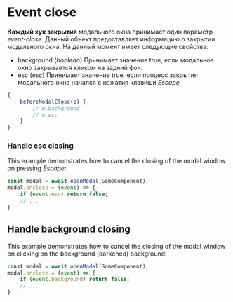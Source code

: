 # Event close
**Каждый хук закрытия** модального окна принимает один параметр *event-close*. Данный объект предоставляет информацию о
закрытии модального окна. На данный момент имеет следующие свойства:
- background (*boolean*) Принимает значение true, если модальное окно закрывается кликом на задний фон.
- esc (*esc*) Принимает значение true, если процесс закрытия модального окна начался с нажатия клавиши *Escape*

```ts
{
    beforeModalClose(e) {
        // e.background
        // e.esc
    }
}
```

### Handle esc closing
This example demonstrates how to cancel the closing of the modal window on pressing *Escape*:
```ts
const modal = await openModal(SomeComponent);
modal.onclose = (event) => {
    if (event.esc) return false;
    // ...
}
```

## Handle background closing
This example demonstrates how to cancel the closing of the modal window on clicking on the background (darkened) background:
```ts
const modal = await openModal(SomeComponent);
modal.onclose = (event) => {
    if (event.background) return false;
    // ...
}
```
